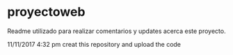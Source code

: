# proyectoweb

Readme utilizado para realizar comentarios y updates acerca este proyecto.

11/11/2017 4:32 pm creat this repository and upload the code
